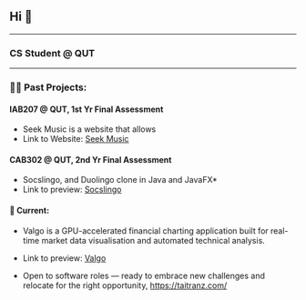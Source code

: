 <!-- markdownlint-disable MD033 -->


<h2>
    Hi 👋
</h2>

---

<h3> CS Student @ QUT  </h3>

---

<h3> 👨‍🍳 Past Projects: </h3>

<h4> IAB207 @ QUT, 1st Yr Final Assessment</h4>

* Seek Music is a website that allows
* Link to Website: <a href="https://seekmusic.pythonanywhere.com/">Seek Music </a>

<h4> CAB302 @ QUT, 2nd Yr Final Assessment</h4>

* Socslingo, and Duolingo clone in Java and JavaFX*
* Link to preview: <a href="taitranz.com/">Socslingo</a>

<h4> 📖 Current: </h4>

* Valgo is a GPU-accelerated financial charting application built for real-time market data visualisation and automated technical analysis.
* Link to preview: <a href="taitranz.com/">Valgo</a>

* Open to software roles — ready to embrace new challenges and relocate for the right opportunity, https://taitranz.com/

<!--
**Taitranz/Taitranz** is a ✨ _special_ ✨ repository because its `README.md` (this file) appears on your GitHub profile.

Here are some ideas to get you started:

- 🔭 I’m currently working on ...
- 🌱 I’m currently learning ...
- 👯 I’m looking to collaborate on ...
- 🤔 I’m looking for help with ...
- 💬 Ask me about ...
- 📫 How to reach me: ...
- 😄 Pronouns: ...
- ⚡ Fun fact: ...
-->
